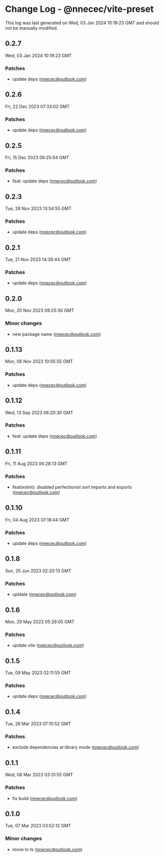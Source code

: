 # Change Log - @nnecec/vite-preset

This log was last generated on Wed, 03 Jan 2024 10:19:23 GMT and should not be manually modified.

<!-- Start content -->

## 0.2.7

Wed, 03 Jan 2024 10:19:23 GMT

### Patches

- update deps (nnecec@outlook.com)

## 0.2.6

Fri, 22 Dec 2023 07:33:02 GMT

### Patches

- update deps (nnecec@outlook.com)

## 0.2.5

Fri, 15 Dec 2023 09:25:04 GMT

### Patches

- feat: update deps (nnecec@outlook.com)

## 0.2.3

Tue, 28 Nov 2023 13:54:55 GMT

### Patches

- update deps (nnecec@outlook.com)

## 0.2.1

Tue, 21 Nov 2023 14:36:44 GMT

### Patches

- update deps (nnecec@outlook.com)

## 0.2.0

Mon, 20 Nov 2023 09:25:36 GMT

### Minor changes

- new package name (nnecec@outlook.com)

## 0.1.13

Mon, 06 Nov 2023 10:05:55 GMT

### Patches

- update deps (nnecec@outlook.com)

## 0.1.12

Wed, 13 Sep 2023 06:20:30 GMT

### Patches

- feat: update deps (nnecec@outlook.com)

## 0.1.11

Fri, 11 Aug 2023 06:28:13 GMT

### Patches

- feat(eslint): disabled perfectionist sort imports and exports (nnecec@outlook.com)

## 0.1.10

Fri, 04 Aug 2023 07:18:44 GMT

### Patches

- update deps (nnecec@outlook.com)

## 0.1.8

Sun, 25 Jun 2023 02:20:13 GMT

### Patches

- upldate (nnecec@outlook.com)

## 0.1.6

Mon, 29 May 2023 05:26:05 GMT

### Patches

- update vite (nnecec@outlook.com)

## 0.1.5

Tue, 09 May 2023 02:11:55 GMT

### Patches

- update deps (nnecec@outlook.com)

## 0.1.4

Tue, 28 Mar 2023 07:10:52 GMT

### Patches

- exclude dependencies at library mode (nnecec@outlook.com)

## 0.1.1

Wed, 08 Mar 2023 03:31:55 GMT

### Patches

- fix build (nnecec@outlook.com)

## 0.1.0

Tue, 07 Mar 2023 03:52:12 GMT

### Minor changes

- move to ts (nnecec@outlook.com)
